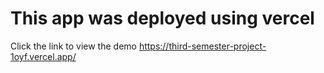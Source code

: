 # This app was deployed using vercel
Click the link to view the demo
https://third-semester-project-1oyf.vercel.app/
